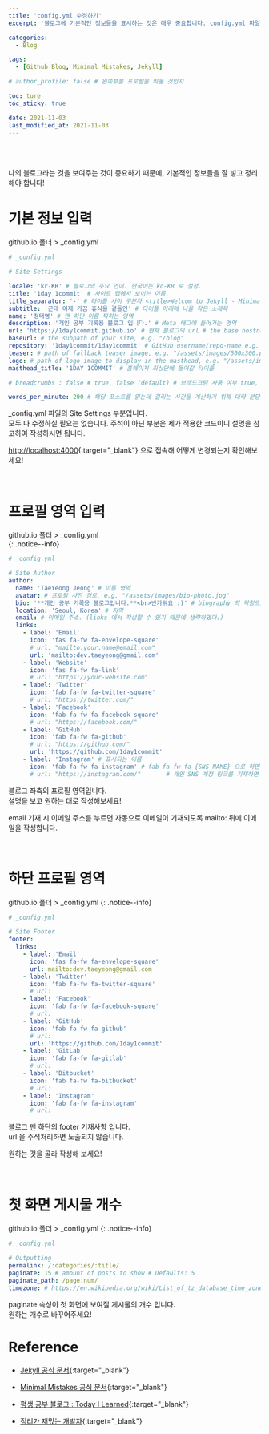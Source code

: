 ```yaml
---
title: 'config.yml 수정하기'
excerpt: '블로그에 기본적인 정보들을 표시하는 것은 매우 중요합니다. config.yml 파일을 수정해 봅시다!'

categories:
  - Blog

tags:
  - [Github Blog, Minimal Mistakes, Jekyll]

# author_profile: false # 왼쪽부분 프로필을 띄울 것인지

toc: ture
toc_sticky: true

date: 2021-11-03
last_modified_at: 2021-11-03
---
```


<br>
<br>

나의 블로그라는 것을 보여주는 것이 중요하기 때문에, 기본적인 정보들을 잘 넣고 정리해야 합니다!

# 기본 정보 입력

<div class="notice--info" markdown="1">
github.io 폴더 > _config.yml
</div>

```yml
# _config.yml

# Site Settings

locale: 'kr-KR' # 블로그의 주요 언어. 한국어는 ko-KR 로 설정.
title: '1day 1commit' # 사이트 탭에서 보이는 이름.
title_separator: '-' # 타이틀 사이 구분자 <title>Welcom to Jekyll - Minimal Mistakes</title> 해당 형식으로 들어간다.
subtitle: '근데 이제 가끔 휴식을 곁들인' # 타이틀 아래에 나올 작은 소제목
name: '정태영' # 맨 하단 이름 찍히는 영역
description: '개인 공부 기록용 블로그 입니다.' # Meta 태그에 들어가는 영역
url: 'https://1day1commit.github.io' # 현재 블로그의 url # the base hostname & protocol for your site e.g. "https://mmistakes.github.io"
baseurl: # the subpath of your site, e.g. "/blog"
repository: '1day1commit/1day1commit' # GitHub username/repo-name e.g. "mmistakes/minimal-mistakes" # Github Reop
teaser: # path of fallback teaser image, e.g. "/assets/images/500x300.png" # 홈페이지 기본 티저 이미지
logo: # path of logo image to display in the masthead, e.g. "/assets/images/88x88.png" # 타이틀 옆에 작게 들어갈 이미지
masthead_title: '1DAY 1COMMIT' # 홈페이지 최상단에 들어갈 타이틀

# breadcrumbs : false # true, false (default) # 브래드크럼 사용 여부 true, false(default), \_data/ui-text.yml 에 다국어 지원 가능.

words_per_minute: 200 # 해당 포스트를 읽는데 걸리는 시간을 계산하기 위해 대략 분당 읽는 수가 몇글자가 될지 적는 공간.
```

\_config.yml 파일의 Site Settings 부분입니다.  
모두 다 수정하실 필요는 없습니다. 주석이 아닌 부분은 제가 적용한 코드이니 설명을 참고하여 작성하시면 됩니다.

[http://localhost:4000](http://localhost:4000){:target="\_blank"} 으로 접속해 어떻게 변경되는지 확인해보세요!

<br>

# 프로필 영역 입력

github.io 폴더 > \_config.yml  
{: .notice--info}

```yml
# _config.yml

# Site Author
author:
  name: 'TaeYeong Jeong' # 이름 영역
  avatar: # 프로필 사진 경로, e.g. "/assets/images/bio-photo.jpg"
  bio: '**개인 공부 기록용 블로그입니다.**<br>반가워요 :)' # biography 의 약칭으로, 자기소개를 적으면 된다. # 줄바꿈은 <br> 로 굵은 글씨는 **글씨** 로 표기한다.
  location: 'Seoul, Korea' # 지역
  email: # 이메일 주소. (links 에서 작성할 수 있기 때문에 생략하였다.)
  links:
    - label: 'Email'
      icon: 'fas fa-fw fa-envelope-square'
      # url: "mailto:your.name@email.com"
      url: 'mailto:dev.taeyeong@gmail.com'
    - label: 'Website'
      icon: 'fas fa-fw fa-link'
      # url: "https://your-website.com"
    - label: 'Twitter'
      icon: 'fab fa-fw fa-twitter-square'
      # url: "https://twitter.com/"
    - label: 'Facebook'
      icon: 'fab fa-fw fa-facebook-square'
      # url: "https://facebook.com/"
    - label: 'GitHub'
      icon: 'fab fa-fw fa-github'
      # url: "https://github.com/"
      url: 'https://github.com/1day1commit'
    - label: 'Instagram' # 표시되는 이름
      icon: 'fab fa-fw fa-instagram' # fab fa-fw fa-{SNS NAME} 으로 하면 된다.
      # url: "https://instagram.com/"       # 개인 SNS 계정 링크를 기재하면 된다.
```

블로그 좌측의 프로필 영역입니다.  
설명을 보고 원하는 대로 작성해보세요!

email 기재 시 이메일 주소를 누르면 자동으로 이메일이 기재되도록 mailto: 뒤에 이메일을 작성합니다.

<br>

# 하단 프로필 영역

github.io 폴더 > \_config.yml
{: .notice--info}

```yml
# _config.yml

# Site Footer
footer:
  links:
    - label: 'Email'
      icon: 'fas fa-fw fa-envelope-square'
      url: mailto:dev.taeyeong@gmail.com
    - label: 'Twitter'
      icon: 'fab fa-fw fa-twitter-square'
      # url:
    - label: 'Facebook'
      icon: 'fab fa-fw fa-facebook-square'
      # url:
    - label: 'GitHub'
      icon: 'fab fa-fw fa-github'
      # url:
      url: 'https://github.com/1day1commit'
    - label: 'GitLab'
      icon: 'fab fa-fw fa-gitlab'
      # url:
    - label: 'Bitbucket'
      icon: 'fab fa-fw fa-bitbucket'
      # url:
    - label: 'Instagram'
      icon: 'fab fa-fw fa-instagram'
      # url:
```

블로그 맨 하단의 footer 기재사항 입니다.  
url 을 주석처리하면 노출되지 않습니다.

원하는 것을 골라 작성해 보세요!

<br>

# 첫 화면 게시물 개수

github.io 폴더 > \_config.yml
{: .notice--info}

```yml
# _config.yml

# Outputting
permalink: /:categories/:title/
paginate: 15 # amount of posts to show # Defaults: 5
paginate_path: /page:num/
timezone: # https://en.wikipedia.org/wiki/List_of_tz_database_time_zones
```

paginate 속성이 첫 화면에 보여질 게시물의 개수 입니다.  
원하는 개수로 바꾸어주세요!

# Reference

- [Jekyll 공식 문서](https://jekyllrb.com/){:target="\_blank"}

- [Minimal Mistakes 공식 문서](https://mmistakes.github.io/minimal-mistakes/){:target="\_blank"}

- [평생 공부 블로그 : Today I Learned](https://ansohxxn.github.io/blog/i-made-my-blog/){:target="\_blank"}

- [정리가 재밌는 개발자](https://velog.io/@eona1301/Github-Blog-Jekyll-minimal-mistakes-%EC%8B%9C%EC%9E%91%ED%95%98%EA%B8%B0){:target="\_blank"}
